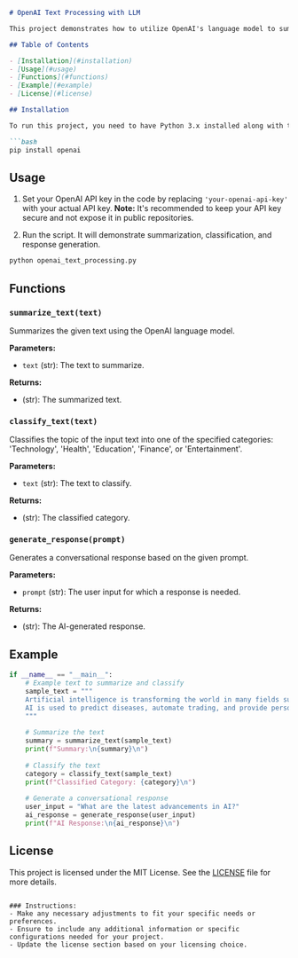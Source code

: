 ```markdown
# OpenAI Text Processing with LLM

This project demonstrates how to utilize OpenAI's language model to summarize text, classify it into predefined categories, and generate conversational responses.

## Table of Contents

- [Installation](#installation)
- [Usage](#usage)
- [Functions](#functions)
- [Example](#example)
- [License](#license)

## Installation

To run this project, you need to have Python 3.x installed along with the OpenAI library. You can install the OpenAI package using pip:

```bash
pip install openai
```

## Usage

1. Set your OpenAI API key in the code by replacing `'your-openai-api-key'` with your actual API key. **Note:** It's recommended to keep your API key secure and not expose it in public repositories.

2. Run the script. It will demonstrate summarization, classification, and response generation.

```bash
python openai_text_processing.py
```

## Functions

### `summarize_text(text)`

Summarizes the given text using the OpenAI language model. 

**Parameters:**
- `text` (str): The text to summarize.

**Returns:**
- (str): The summarized text.

### `classify_text(text)`

Classifies the topic of the input text into one of the specified categories: 'Technology', 'Health', 'Education', 'Finance', or 'Entertainment'.

**Parameters:**
- `text` (str): The text to classify.

**Returns:**
- (str): The classified category.

### `generate_response(prompt)`

Generates a conversational response based on the given prompt.

**Parameters:**
- `prompt` (str): The user input for which a response is needed.

**Returns:**
- (str): The AI-generated response.

## Example

```python
if __name__ == "__main__":
    # Example text to summarize and classify
    sample_text = """
    Artificial intelligence is transforming the world in many fields such as healthcare, finance, and education. 
    AI is used to predict diseases, automate trading, and provide personalized learning experiences.
    """
    
    # Summarize the text
    summary = summarize_text(sample_text)
    print(f"Summary:\n{summary}\n")
    
    # Classify the text
    category = classify_text(sample_text)
    print(f"Classified Category: {category}\n")
    
    # Generate a conversational response
    user_input = "What are the latest advancements in AI?"
    ai_response = generate_response(user_input)
    print(f"AI Response:\n{ai_response}\n")
```

## License

This project is licensed under the MIT License. See the [LICENSE](LICENSE) file for more details.
```

### Instructions:
- Make any necessary adjustments to fit your specific needs or preferences.
- Ensure to include any additional information or specific configurations needed for your project.
- Update the license section based on your licensing choice.